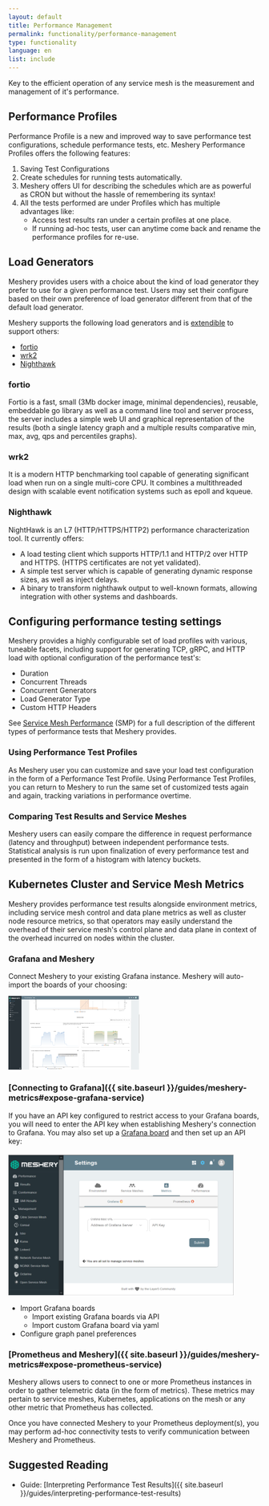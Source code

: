```yaml
---
layout: default
title: Performance Management
permalink: functionality/performance-management
type: functionality
language: en
list: include
---
```


Key to the efficient operation of any service mesh is the measurement and management of it's performance.

## Performance Profiles

Performance Profile is a new and improved way to save performance test configurations, schedule performance tests, etc. Meshery Performance Profiles offers the following features:
1. Saving Test Configurations
2. Create schedules for running tests automatically. 
3. Meshery offers UI for describing the schedules which are as powerful as CRON but without the hassle of remembering its syntax!
4. All the tests performed are under Profiles which has multiple advantages like:
    - Access test results ran under a certain profiles at one place.
    - If running ad-hoc tests, user can anytime come back and rename the performance profiles for re-use.

## Load Generators

Meshery provides users with a choice about the kind of load generator they prefer to use for a given performance test. Users may set their configure based on their own preference of load generator different from that of the default load generator.

Meshery supports the following load generators and is [extendible](extensibility) to support others:

- [fortio](#fortio)
- [wrk2](#wrk2)
- [Nighthawk](#nighthawk)

### fortio

Fortio is a fast, small (3Mb docker image, minimal dependencies),
reusable, embeddable go library as well as a command line tool and server process,
the server includes a simple web UI and graphical representation of the results
(both a single latency graph and a multiple results comparative min, max, avg, qps and percentiles graphs).

### wrk2

It is a modern HTTP benchmarking tool capable of generating significant load when run on a single multi-core CPU. It combines a multithreaded design with scalable event notification systems such as epoll and kqueue.

### Nighthawk

NightHawk is an L7 (HTTP/HTTPS/HTTP2) performance characterization tool. It currently offers:

- A load testing client which supports HTTP/1.1 and HTTP/2 over HTTP and HTTPS. (HTTPS certificates are not yet validated).
- A simple test server which is capable of generating dynamic response sizes, as well as inject delays.
- A binary to transform nighthawk output to well-known formats, allowing integration with other systems and dashboards.

## Configuring performance testing settings

Meshery provides a highly configurable set of load profiles with various, tuneable facets, including support for generating TCP, gRPC, and HTTP load with optional configuration of the performance test's:

- Duration
- Concurrent Threads
- Concurrent Generators
- Load Generator Type
- Custom HTTP Headers

See [Service Mesh Performance](https://smp-spec.io) (SMP) for a full description of the different types of performance tests that Meshery provides.

### Using Performance Test Profiles

As Meshery user you can customize and save your load test configuration in the form of a Performance Test Profile. Using Performance Test Profiles, you can return to Meshery to run the same set of customized tests again and again, tracking variations in performance overtime.

### Comparing Test Results and Service Meshes

Meshery users can easily compare the difference in request performance (latency and throughput) between independent performance tests. Statistical analysis is run upon finalization of every performance test and presented in the form of a histogram with latency buckets.

## Kubernetes Cluster and Service Mesh Metrics

Meshery provides performance test results alongside environment metrics, including service mesh control and data plane metrics as well as cluster node resource metrics, so that operators may easily understand the overhead of their service mesh's control plane and data plane in context of the overhead incurred on nodes within the cluster.

### Grafana and Meshery

Connect Meshery to your existing Grafana instance. Meshery will auto-import the boards of your choosing:

<a href="img/meshery-and-grafana.png">
    <img src="img/meshery-and-grafana.png" style="width: 52%" />
</a>

### [Connecting to Grafana]({{ site.baseurl }}/guides/meshery-metrics#expose-grafana-service)

If you have an API key configured to restrict access to your Grafana boards, you will need to enter the API key when establishing Meshery's connection to Grafana. You may also set up a [Grafana board](https://grafana.com/docs/grafana/latest/http_api/dashboard/#create-update-dashboard) and then set up an API key:

<a href="img/grafana-dashboard.png">
  <img style="width:450px;padding-top:5px;" src="img/grafana-dashboard.png" />
</a>

- Import Grafana boards
  - Import existing Grafana boards via API
  - Import custom Grafana board via yaml
- Configure graph panel preferences

### [Prometheus and Meshery]({{ site.baseurl }}/guides/meshery-metrics#expose-prometheus-service)

Meshery allows users to connect to one or more Prometheus instances in order to gather telemetric data (in the form of metrics). These metrics may pertain to service meshes, Kubernetes, applications on the mesh or any other metric that Prometheus has collected.

Once you have connected Meshery to your Prometheus deployment(s), you may perform ad-hoc connectivity tests to verify communication between Meshery and Prometheus.

## Suggested Reading

- Guide: [Interpreting Performance Test Results]({{ site.baseurl }}/guides/interpreting-performance-test-results)
